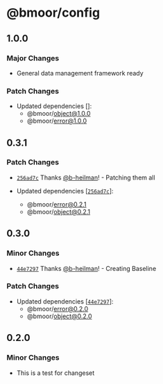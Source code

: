 # @bmoor/config

## 1.0.0

### Major Changes

- General data management framework ready

### Patch Changes

- Updated dependencies []:
  - @bmoor/object@1.0.0
  - @bmoor/error@1.0.0

## 0.3.1

### Patch Changes

- [`256ad7c`](https://github.com/b-heilman/bmoor-united/commit/256ad7cd531e7ccdf65c8c7dc0da95991f6c7c56) Thanks [@b-heilman](https://github.com/b-heilman)! - Patching them all

- Updated dependencies [[`256ad7c`](https://github.com/b-heilman/bmoor-united/commit/256ad7cd531e7ccdf65c8c7dc0da95991f6c7c56)]:
  - @bmoor/error@0.2.1
  - @bmoor/object@0.2.1

## 0.3.0

### Minor Changes

- [`44e7297`](https://github.com/b-heilman/bmoor-united/commit/44e7297e86bb599750f1d7706d946fac5ca6848c) Thanks [@b-heilman](https://github.com/b-heilman)! - Creating Baseline

### Patch Changes

- Updated dependencies [[`44e7297`](https://github.com/b-heilman/bmoor-united/commit/44e7297e86bb599750f1d7706d946fac5ca6848c)]:
  - @bmoor/error@0.2.0
  - @bmoor/object@0.2.0

## 0.2.0

### Minor Changes

- This is a test for changeset
